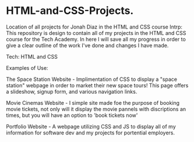 # HTML-and-CSS-Projects.
Location of all projects for Jonah Diaz in the HTML and CSS course
Intrp: This repository is design to contain all of my projects in the HTML and CSS course for the Tech Academy. In here I will save all my progress in order to give a clear outline of the work I've done and changes I have made.

Tech: HTML and CSS


Examples of Use:

The Space Station Website - Implimentation of CSS to display a "space station" webpage in order to market their new space tours! This page offers a slideshow, signup form, and various navigation links.

Movie Cinemas Website - I simple site made foe the purpose of booking movie tickets, not only will it display the movie pannels with discriptions an times, but you will have an option to 'book tickets now'

Portfolio Website - A webpage utilizing CSS and JS to display all of my information for software dev and my projects for portential employers.
